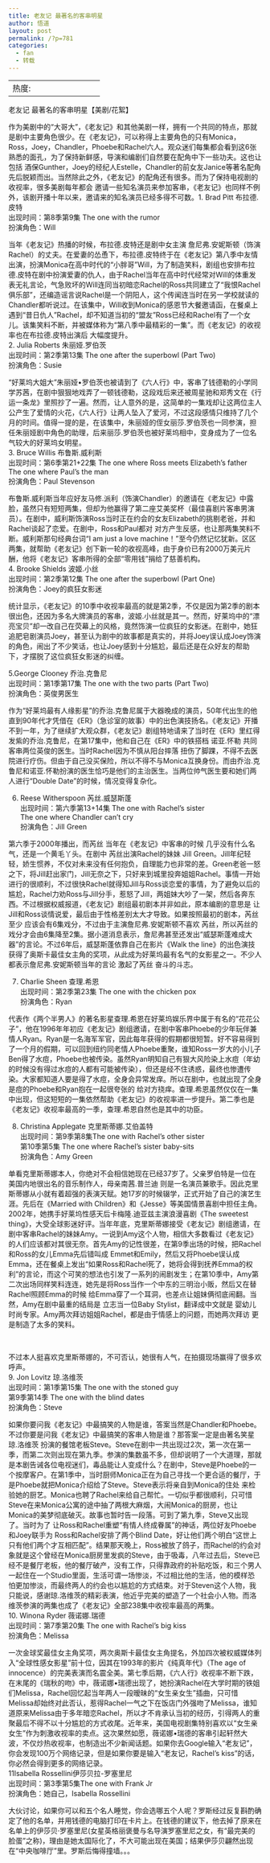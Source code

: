 ```yaml
---
title: 老友记 最著名的客串明星
author: 悟道
layout: post
permalink: /?p=781
categories:
  - fan
  - 转载
---
```

<table>
  <tr cellpadding=0><td>
    热度:
  </td><td cellpadding=0><img src='http://210.75.224.29/wordpress/wp-content/plugins/statpresscn/images/sun.gif' width=10 height=10 border=0 /></td><td cellpadding=0><img src='http://210.75.224.29/wordpress/wp-content/plugins/statpresscn/images/sun_dark.gif' width=10 height=10 border=0 /></td><td cellpadding=0><img src='http://210.75.224.29/wordpress/wp-content/plugins/statpresscn/images/sun_dark.gif' width=10 height=10 border=0 /></td><td cellpadding=0><img src='http://210.75.224.29/wordpress/wp-content/plugins/statpresscn/images/sun_dark.gif' width=10 height=10 border=0 /></td><td cellpadding=0><img src='http://210.75.224.29/wordpress/wp-content/plugins/statpresscn/images/sun_dark.gif' width=10 height=10 border=0 /></td></tr>
</table>

老友记 最著名的客串明星【美剧/花絮】

作为美剧中的“大哥大”，《老友记》和其他美剧一样，拥有一个共同的特点，那就是剧中主要角色很少。在《老友记》，可以称得上主要角色的只有Monica，Ross，Joey，Chandler，Phoebe和Rachel六人。观众迷们每集都会看到这6张熟悉的面孔，为了保持新鲜感，导演和编剧们自然要在配角中下一些功夫。这也让包括 酒保Gunther，Joey的经纪人Estelle，Chandler的前女友Janice等著名配角先后脱颖而出。当然除此之外，《老友记》的配角还有很多。而为了保持电视剧的收视率，很多美剧每年都会 邀请一些知名演员来参加客串，《老友记》也同样不例外，该剧开播十年以来，邀请来的知名演员已经多得不可数。1. Brad Pitt 布拉德.皮特  
出现时间：第8季第9集 The one with the rumor  
扮演角色：Will

当年《老友记》热播的时候，布拉德.皮特还是剧中女主演 詹尼弗.安妮斯顿（饰演Rachel）的丈夫。在爱妻的怂恿下，布拉德.皮特终于在《老友记》第八季中友情出演，扮演Monica在高中时代的“小胖哥”Will，为了制造笑料，剧组也安排布拉德.皮特在剧中扮演爱妻的仇人，由于Rachel当年在高中时代经常对Will的体重发表无礼言论，气急败坏的Will连同当初暗恋Rachel的Ross共同建立了“我恨Rachel俱乐部”，还编造谣言说Rachel是一个阴阳人，这个传闻连当时在另一学校就读的Chandler都听说过。在该集中，Will收到Monica的感恩节大餐邀请函，在餐桌上遇到“昔日仇人”Rachel，却不知道当初的“盟友”Ross已经和Rachel有了一个女儿。该集笑料不断，并被媒体称为“第八季中最精彩的一集”。而《老友记》的收视率也在布拉德.皮特出演后 大幅度提升。  
2. Julia Roberts 朱丽娅.罗伯茨  
出现时间：第2季第13集 The one after the superbowl (Part Two)  
扮演角色：Susie

“好莱坞大姐大”朱丽娅•罗伯茨也被请到了《六人行》中，客串了钱德勒的小学同学苏茜，在剧中狠狠地戏弄了一顿钱德勒，这段戏后来还被周星驰和郑秀文在《行运一条龙》里照抄了一遍。然而，让人意外的是，这简单的一集戏却让这两位主人公产生了爱情的火花，《六人行》让两人坠入了爱河，不过这段感情只维持了几个月的时间。值得一提的是，在该集中，朱丽娅的侄女丽莎.罗伯茨也一同参演，担任朱丽娅剧中角色的助理，后来丽莎.罗伯茨也被好莱坞相中，变身成为了一位名气较大的好莱坞女明星。  
3. Bruce Willis 布鲁斯.威利斯  
出现时间：第6季第21+22集 The one where Ross meets Elizabeth’s father  
The one where Paul’s the man  
扮演角色：Paul Stevenson

布鲁斯.威利斯当年应好友马修.派利（饰演Chandler）的邀请在《老友记》中露脸，虽然只有短短两集，但却为他赢得了第二座艾美奖杯（最佳喜剧片客串男演员）。在剧中，威利斯饰演Ross当时正在约会的女友Elizabeth的挑剔老爸，并和Rachel谈起了恋爱。在剧中，Ross和Paul都对 对方产生反感，也让那两集笑料不断。威利斯那句经典台词“I am just a love machine！”至今仍然记忆犹新。区区两集，就帮助《老友记》创下新一轮的收视高峰，由于身价已有2000万美元片酬，他将《老友记》客串所得的全部“零用钱”捐给了慈善机构。  
4. Brooke Shields 波姬.小丝  
出现时间：第2季第12集 The one after the superbowl (Part One)  
扮演角色：Joey的疯狂女影迷

统计显示，《老友记》的10季中收视率最高的就是第2季，不仅是因为第2季的剧本很出色，还因为多名大牌演员的客串，波姬.小丝就是其一。然而，好莱坞中的“漂亮宝贝”却一改自己在荧幕上的风格，竟然饰演一位疯狂的女影迷。在剧中，她狂追肥皂剧演员Joey，甚至认为剧中的故事都是真实的，并将Joey误认成Joey饰演的角色，闹出了不少笑话，也让Joey感到十分尴尬，最后还是在众好友的帮助下，才摆脱了这位疯狂女影迷的纠缠。

5.George Clooney 乔治.克鲁尼  
出现时间：第1季第17集 The one with the two parts (Part Two)  
扮演角色：英俊男医生

作为“好莱坞最有人缘影星”的乔治.克鲁尼属于大器晚成的演员，50年代出生的他直到90年代才凭借在《ER》（急诊室的故事）中的出色演技扬名。《老友记》开播不到一年，为了继续扩大观众群，《老友记》剧组特地请来了当时在《ER》里红得发紫的乔治.克鲁尼，在第17集中，他和自己在《ER》中的铁搭档 诺亚.怀勒 共同客串两位英俊的医生。当时Rachel因为不慎从阳台摔落 扭伤了脚踝，不得不去医院进行疗伤。但由于自己没买保险，所以不得不与Monica互换身份。而由乔治.克鲁尼和诺亚.怀勒扮演的医生恰巧是他们的主治医生。当两位帅气医生要和她们两人进行“Double Date”的时候，情况变得复杂化。

6. Reese Witherspoon 芮丝.威瑟斯蓬  
出现时间：第六季第13+14集 The one with Rachel’s sister  
The one where Chandler can’t cry  
扮演角色：Jill Green

第六季于2000年播出，而芮丝 当年在《老友记》中客串的时候 几乎没有什么名气，还是一个黄毛丫头。在剧中 芮丝出演Rachel的妹妹 Jill Green。Jill年纪轻轻，娇生惯养，不仅对未来没有任何抱负，自理能力也非常的差。Green老爸一怒之下，将Jill赶出家门，Jill无奈之下，只好来到城里投奔姐姐Rachel。事情一开始进行的很顺利，不过很快Rachel就得知Jill与Ross谈恋爱的事情，为了避免以后的尴尬，Rachel力劝Ross与Jill分手，惹怒了Jill，两姐妹大吵了一架，然后各奔东西。不过根据权威报道，《老友记》剧组最初剧本并非如此，原本编剧的意思是 让Jill和Ross谈情说爱，最后由于性格差别太大才导致。如果按照最初的剧本，芮丝至少 应该会有6集戏分，不过由于主演詹尼弗.安妮斯顿不喜欢 芮丝，所以芮丝的戏分才会由6集降至2集。据小道消息表示，詹尼弗甚至还发出“威瑟斯蓬难成大器”的言论。不过6年后，威瑟斯蓬依靠自己在影片《Walk the line》的出色演技获得了奥斯卡最佳女主角的奖项，从此成为好莱坞最有名气的女影星之一。不少人都表示詹尼弗.安妮斯顿当年的言论 激起了芮丝 奋斗的斗志。

7. Charlie Sheen 查理.希恩  
出现时间：第2季第23集 The one with the chicken pox  
扮演角色：Ryan

代表作《两个半男人》的著名影星查理.希恩在好莱坞娱乐界中属于有名的“花花公子”，他在1996年年初应《老友记》剧组邀请，在剧中客串Phoebe的少年玩伴兼情人Ryan。Ryan是一名海军军官，因此每年获得的假期都很短暂。好不容易得到了一个月的假期，可以回到纽约同老情人Phoebe重聚，谁知Ross一岁大的小儿子Ben得了水痘，Phoebe也被传染。虽然Ryan明知自己有狠大风险染上水痘（年幼的时候没有得过水痘的人都有可能被传染），但还是经不住诱惑，最终也惨遭传染。大家都知道人要是得了水痘，全身会异常发痒。所以在剧中，也就出现了全身是痘的Phoebe和Ryan抱在一起很夸张的 给对方挠痒。查理.希恩虽然仅仅在一集中出现，但这短短的一集依然帮助《老友记》的收视率进一步提升。第二季也是《老友记》收视率最高的一季，查理.希恩自然也是其中的功臣。

8. Christina Applegate 克里斯蒂娜.艾伯盖特  
出现时间：第9季第8集The one with Rachel’s other sister  
第10季第5集 The one where Rachel’s sister baby-sits  
扮演角色：Amy Green

单看克里斯蒂娜本人，你绝对不会相信她现在已经37岁了。父亲罗伯特是一位在美国内地很出名的音乐制作人，母亲南茜.普兰迪 则是一名演员兼歌手。因此克里斯蒂娜从小就有着超强的表演天赋。她17岁的时候辍学，正式开始了自己的演艺生涯。先后在《Married with Children》和《Jesse》等美国情景喜剧中担任主角。2002年，她携手好莱坞性感天后卡梅隆.迪亚兹主演浪漫喜剧《The sweetest thing》，大受全球影迷好评。当年年底，克里斯蒂娜接受《老友记》剧组邀请，在剧中客串Rachel的妹妹Amy。一说到Amy这个人物，相信大多数看过《老友记》的人们应该都对其很无奈。首先Amy的记性很差，在第9季出场的时候，把Rachel和Ross的女儿Emma先后错叫成 Emmet和Emily，然后又将Phoebe误认成Emma，还在餐桌上发出“如果Ross和Rachel死了，她将会得到抚养Emma的权利”的言论，而这个可笑的想法也引发了一系列的闹剧发生；在第10季中，Amy第二次出场同样笑料连连，她先是将Ross当作一个中东的三明治小贩，然后又在替Rachel照顾Emma的时候 给Emma穿了一个耳洞，也差点让姐妹俩彻底闹翻。当然，Amy在剧中最重的结局是 立志当一位Baby Stylist，翻译成中文就是 婴幼儿时尚专家。Amy两次拜访姐姐Rachel，都是由于情感上的问题，而她两次拜访 更是制造了太多的笑料。

&nbsp;

不过本人挺喜欢克里斯蒂娜的，不可否认，她很有人气，在拍摄现场赢得了很多欢呼声。  
9. Jon Lovitz 琼.洛维茨  
出现时间：第1季第15集 The one with the stoned guy  
第9季第14季 The one with the blind dates  
扮演角色：Steve

如果你要问我《老友记》中最搞笑的人物是谁，答案当然是Chandler和Phoebe。不过你要是问我《老友记》中最搞笑的客串人物是谁？那答案一定是由著名笑星琼.洛维茨 扮演的餐馆老板Steve。Steve在剧中一共出现过2次，第一次在第一季，而第二次则出现在第九季。参演的集数虽不多，但却说明了一个大道理，那就是本剧告诫各位电视迷们，毒品能让人变成什么？在剧中，Steve是Phoebe的一个按摩客户。在第1季中，当时厨师Monica正在为自己寻找一个更合适的餐厅，于是Phoebe就把Monica介绍给了Steve。Steve表示将亲自到Monica的住处 来检验她的厨艺。Monica也聘了Rachel来给自己帮忙。一切似乎都很顺利，只可惜Steve在来Monica公寓的途中抽了两根大麻烟，大闹Monica的厨房，也让Monica的美梦彻底破灭。故事也暂时告一段落。可到了第九季，Steve又出现了。当时为了 让Ross和Rachel重塑“有情人终成眷属”的神话，两位好友Phoebe和Joey联手为 Ross和Rachel安排了两个Blind Date，好让他们两个明白“这世上只有他们两个才互相匹配”。结果那天晚上，Ross被放了鸽子，而Rachel的约会对象就是这个曾经在Monica厨房里发疯的Steve，由于吸毒，八年过去后，Steve已经不是餐厅老板，他的餐厅破产，没有工作，只得靠政府的补贴吃饭，和三个男人一起住在一个Studio里面，生活可谓一场惨淡，不过相比他的生活，他的模样恐怕更加惨淡，而最终两人的约会也以尴尬的方式结束。对于Steven这个人物，我只能说，感谢琼.洛维茨的精彩表演，他近乎完美的塑造了一个社会小人物。而洛维茨参演的两集也成了《老友记》全部238集中收视率最高的两集。  
10. Winona Ryder 薇诺娜.瑞德  
出现时间：第7季第20集 The one with Rachel’s big kiss  
扮演角色：Melissa

一次金球奖最佳女主角奖项，两次奥斯卡最佳女主角提名，外加四次被权威媒体列入“全球性感女影星”前十位，因其在1993年的影片《纯真年代》（The age of innocence）的完美表演而名震全美。第七季后期，《六人行》收视率不断下跌，在末尾的《瑞秋的吻》中，薇诺娜•瑞德出现了，她扮演Rachel在大学时期的铁姐们Melissa，Rachel回忆起当年两人一段暧昧的“女生亲女生”插曲，只可惜Melissa却始终对此否认，惹得Rachel一气之下在饭店门外强吻了Melissa，谁知道原来Melissa由于多年暗恋Rachel，所以才不肯承认当初的经历，引得两人的重聚最后不得不以十分尴尬的方式收尾。近年来，美国电视剧集特别喜欢以“女生亲女生”作为刺激收视率的卖点。这次果然如愿，薇诺娜•瑞德的客串引起轩然大波，不仅炒热收视率，也制造出不少新闻话题。如果你去Google输入“老友记”，你会发现100万个网络记录，但是如果你要是输入“老友记，Rachel’s kiss”的话，你必然会得到更多的网络记录。  
11Isabella Rossellini伊莎贝拉-罗塞里尼  
出现时间：第3季第5集The one with Frank Jr  
扮演角色：她自己，Isabella Rossellini

大伙讨论，如果你可以和五个名人睡觉，你会选哪五个人呢？罗斯经过反复斟酌确定了他的名单，并用钱德的电脑打印在卡片上。在钱德的建议下，他去掉了原来在名单上的伊莎贝·罗塞里尼(女星英格丽褒曼与名导演罗塞里尼之女，有“最完美的脸蛋”之称)，理由是她太国际化了，不大可能出现在美国；结果伊莎贝翩然出现在“中央咖啡厅”里。罗斯后悔得撞墙。。。

&nbsp;

&nbsp;